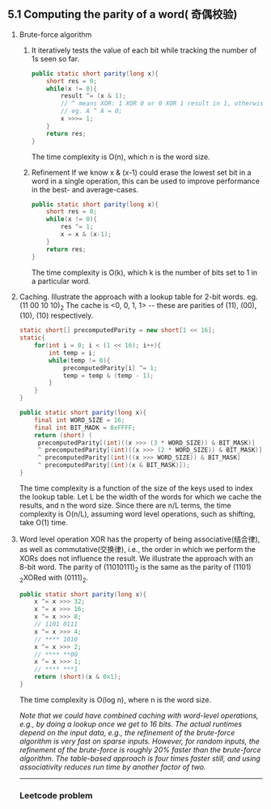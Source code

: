 ## 5.1 Computing the parity of a word( 奇偶校验)

1. Brute-force algorithm

   1. It iteratively tests the value of each bit while tracking the number of 1s seen so far.

      ```JAVA
      public static short parity(long x){
          short res = 0;
          while(x != 0){
              result ^= (x & 1);
              // ^ means XOR: 1 XOR 0 or 0 XOR 1 result in 1, otherwise result is 0;
              // eg. A ^ A = 0;
              x >>>= 1;
          }
          return res;
      }
      ```

      The time complexity is O(n), which n is the word size.

   

   2. Refinement
      If we know x & (x-1) could erase the lowest set bit in a word in a single operation, this can be used to improve performance in the best- and average-cases.

      ```java
      public static short parity(long x){
          short res = 0;
          while(x != 0){
              res ^= 1;
              x = x & (x-1);
          }
          return res;
      }
      ```

      The time complexity is O(k), which k is the number of bits set to 1 in a particular word.

      

2. Caching.
   Illustrate the approach with a lookup table for 2-bit words.
   eg. (11 00 10 10)<sub>2</sub>  The cache is <0, 0, 1, 1> -- these are parities of (11), (00), (10), (10) respectively.

   ```java
   static short[] precomputedParity = new short[1 << 16];
   static{
       for(int i = 0; i < (1 << 16); i++){
           int temp = i;
           while(temp != 0){
               precomputedParity[i] ^= 1;
               temp = temp & (temp - 1);
           }
       }
   }
   
   public static short parity(long x){
       final int WORD_SIZE = 16;
       final int BIT_MADK = 0xFFFF;
       return (short) (
       	precomputedParity[(int)((x >>> (3 * WORD_SIZE)) & BIT_MASK)]
       	^ precomputedParity[(int)((x >>> (2 * WORD_SIZE)) & BIT_MASK)]
       	^ precomputedParity[(int)((x >>> WORD_SIZE)) & BIT_MASK]
       	^ precomputedParity[(int)(x & BIT_MASK)]);
   }
   ```

   The time complexity is a function of the size of the keys used to index the lookup table. Let L be the width of the words for which we cache the results, and n the word size. Since there are n/L terms, the time complexity is O(n/L), assuming word level operations, such as shifting, take O(1) time.

3. Word level operation
   XOR has the property of being associative(结合律), as well as commutative(交换律), i.e., the order in which we perform the XORs does not influence the result.
   We illustrate the approach with an 8-bit word. The parity of (11010111)<sub>2</sub> is the same as the parity of (1101) <sub>2</sub>XORed with (0111)<sub>2</sub>.

   ```java
   public static short parity(long x){
       x ^= x >>> 32;
       x ^= x >>> 16;
       x ^= x >>> 8;
       // 1101 0111
       x ^= x >>> 4;
       // **** 1010
       x ^= x >>> 2;
       // **** **00
       x ^= x >>> 1;
       // **** ***1
       return (short)(x & 0x1);
   }
   ```

   The time complexity is O(log n), where n is the word size.

   *Note that we could have combined caching with word-level operations, e.g., by doing a lookup once we get to 16 bits. The actual runtimes depend on the input data, e.g., the refinement of the brute-force algorithm is very fast on sparse inputs. However, for random inputs, the refinement of the brute-force is roughly 20% faster than the brute-force algorithm. The table-based approach is four times faster still, and using associativity reduces run time by another factor of two.* 

   

   ***

   ### Leetcode problem

